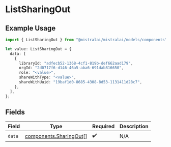# ListSharingOut

## Example Usage

```typescript
import { ListSharingOut } from "@mistralai/mistralai/models/components";

let value: ListSharingOut = {
  data: [
    {
      libraryId: "adfecb52-1368-4cf1-819b-def662aad179",
      orgId: "2d0717f6-d146-46a5-aba6-691dab816650",
      role: "<value>",
      shareWithType: "<value>",
      shareWithUuid: "19baf1d0-8685-4308-8d53-1131411d28c7",
    },
  ],
};
```

## Fields

| Field                                                            | Type                                                             | Required                                                         | Description                                                      |
| ---------------------------------------------------------------- | ---------------------------------------------------------------- | ---------------------------------------------------------------- | ---------------------------------------------------------------- |
| `data`                                                           | [components.SharingOut](../../models/components/sharingout.md)[] | :heavy_check_mark:                                               | N/A                                                              |